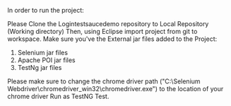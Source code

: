 In order to run the project:

Please Clone the Logintestsaucedemo repository to Local Repository (Working directory)
Then, using Eclipse import project from git to workspace.
Make sure you've the External jar files added to the Project:
1. Selenium jar files
2. Apache POI jar files
3. TestNg jar files

Please make sure to change the chrome driver path ("C:\Selenium Webdriver\chromedriver_win32\chromedriver.exe") to the location of your chrome driver
Run as TestNG Test.

